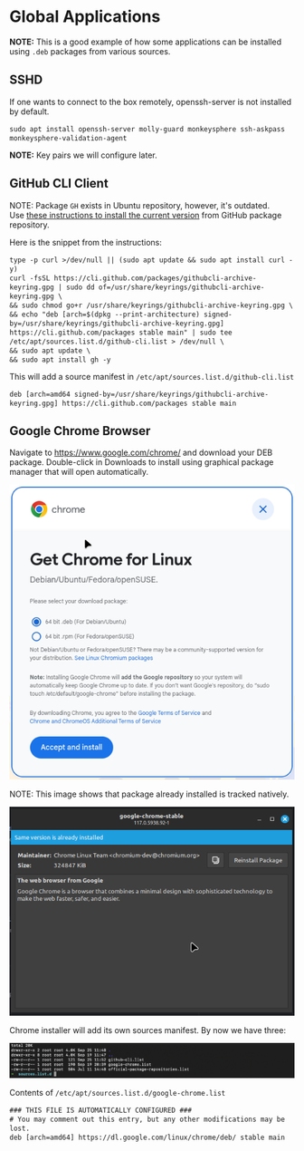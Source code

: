 # Global Applications

**NOTE:** This is a good example of how some applications can be installed using `.deb` packages from various sources. 

## SSHD

If one wants to connect to the box remotely, openssh-server is not installed by default. 

```shell
sudo apt install openssh-server molly-guard monkeysphere ssh-askpass monkeysphere-validation-agent
```

**NOTE:** Key pairs we will configure later.

## GitHub CLI Client

NOTE: Package `GH` exists in Ubuntu repository, however, it's outdated. <br/>
Use [these instructions to install the current version](https://github.com/cli/cli/blob/trunk/docs/install_linux.md) from GitHub package repository.

Here is the snippet from the instructions:

```shell
type -p curl >/dev/null || (sudo apt update && sudo apt install curl -y)
curl -fsSL https://cli.github.com/packages/githubcli-archive-keyring.gpg | sudo dd of=/usr/share/keyrings/githubcli-archive-keyring.gpg \
&& sudo chmod go+r /usr/share/keyrings/githubcli-archive-keyring.gpg \
&& echo "deb [arch=$(dpkg --print-architecture) signed-by=/usr/share/keyrings/githubcli-archive-keyring.gpg] https://cli.github.com/packages stable main" | sudo tee /etc/apt/sources.list.d/github-cli.list > /dev/null \
&& sudo apt update \
&& sudo apt install gh -y
```

This will add a source manifest in `/etc/apt/sources.list.d/github-cli.list`

```
deb [arch=amd64 signed-by=/usr/share/keyrings/githubcli-archive-keyring.gpg] https://cli.github.com/packages stable main
```

## Google Chrome Browser

Navigate to https://www.google.com/chrome/ and download your DEB package. Double-click in Downloads to install using graphical package manager that will open automatically.

![Chrome Download Screen](resources/img/chrome-download.png "Download .deb")

NOTE: This image shows that package already installed is tracked natively.

![Chrome Installed](resources/img/chrome-auto-install.png "Automatic install")

Chrome installer will add its own sources manifest. By now we have three:

![Manifests](resources/img/added-manifests.png "Manifests")

Contents of `/etc/apt/sources.list.d/google-chrome.list`

```
### THIS FILE IS AUTOMATICALLY CONFIGURED ###
# You may comment out this entry, but any other modifications may be lost.
deb [arch=amd64] https://dl.google.com/linux/chrome/deb/ stable main
```